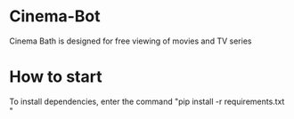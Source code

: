 # Cinema-Bot
Cinema Bath is designed for free viewing of movies and TV series


# How to start
To install dependencies, enter the command "pip install -r requirements.txt "
